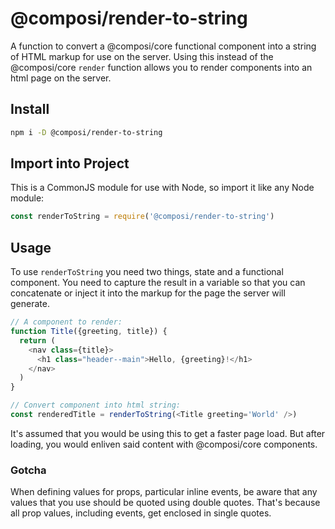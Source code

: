 # @composi/render-to-string

A function to convert a @composi/core functional component into a string of HTML markup for use on the server. Using this instead of the @composi/core `render` function allows you to render components into an html page on the server.

## Install

```sh
npm i -D @composi/render-to-string
```

## Import into Project
This is a CommonJS module for use with Node, so import it like any Node module:

```javascript
const renderToString = require('@composi/render-to-string')
```

## Usage

To use `renderToString` you need two things, state and a functional component. You need to capture the result in a variable so that you can concatenate or inject it into the markup for the page the server will generate.

```javascript
// A component to render:
function Title({greeting, title}) {
  return (
    <nav class={title}>
      <h1 class="header--main">Hello, {greeting}!</h1>
    </nav>
  )
}

// Convert component into html string:
const renderedTitle = renderToString(<Title greeting='World' />)
```
It's assumed that you would be using this to get a faster page load. But after loading, you would enliven said content with @composi/core components. 

### Gotcha
When defining values for props, particular inline events, be aware that any values that you use should be quoted using double quotes. That's because all prop values, including events, get enclosed in single quotes.
